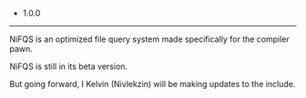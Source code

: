 - 1.0.0
______________________________________________________________________________

NiFQS is an optimized file query system made specifically for the compiler pawn.

NiFQS is still in its beta version.

But going forward, I Kelvin (Nivlekzin) will be making updates to the include.
